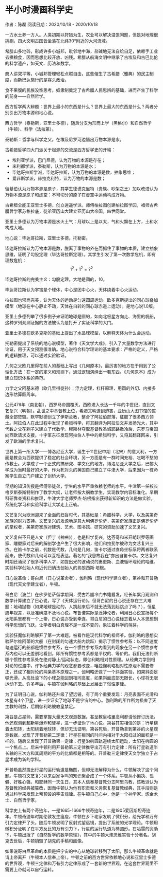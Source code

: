 # 半小时漫画科学史

作者：陈磊
阅读日期：2020/10/18 - 2020/10/18

一方水土养一方人。人类初期以狩猎为生，农业可以解决温饱问题，但是对地理很挑剔，四大文明古国皆坐落在北纬30°附近的大河流域。

希腊山多地碎，形成许多小城邦，毗邻地中海，盐碱地无法自给自足，依赖手工业去换粮食，因而思想比较开放、凶残。希腊从航海文明中继承了古埃及和古巴比伦的科学遗产，如天文、历法和数学。

商人讲究平等，小城邦管理轻松点燃自由，这些催生了古希腊（雅典）的民主制度，而斯巴达施行的是寡头政治。

食不果腹的民族没空思考，奴隶制奠定了古希腊人民思辨的基础，进而产生了科学的前身——自然哲学。

西方哲学两大辩题：世界上最小的东西是什么？世界上最大的东西是什么？两者分别引出万物本源和地心说。

西方哲学（泰勒斯，亚里士多德），随后分支为形而上学（黑格尔）和自然哲学（牛顿）、科学（法拉第）。

泰勒斯：哲学与科学之父，在埃及尼罗河边悟出万物本源是水。

古希腊哲学四大门派关于起源的交流是西方哲学史的开端：

* 埃利亚学派，巴门尼德，认为万物的本源是存在；
* 米利都学派，泰勒斯，认为万物的本源是水；
* 毕达哥拉斯学派，毕达哥拉斯，认为万物的本源是数，抽象思维；
* 爱非斯学派，赫拉克利特，认为万物的本源是数；

留基伯认为万物本源是原子，其学生德谟克里特（贵族、吵架之王）加以改进认为万物本源是原子和虚空：不可切分的原子在虚空中运动构成万物。

古希腊全能王亚里士多德，创立逍遥学派。师傅柏拉图创建柏拉图学园，祖师古希腊哲学家苏格拉底，徒弟亚历山大建立亚历山大帝国。四世同堂。

亚里士多德认为万物本源是水火土气：月球以上是以太，气和火飘在上方，土和水构成大地。

地心说：毕达哥拉斯，亚里士多德，托勒密。

毕达哥拉斯认为万物本源是数，脱离了事物的外在而抓住了事物的本质，建立抽象思维，证明了勾股定理（毕达哥拉斯定理）。其学生引发了第一次数学危机，即有理数危机：$$1^2+1^2=?^2$$

毕达哥拉斯的完美主义：勾股定理，大地是圆的，10。

毕达哥拉斯认为宇宙是个球体，中心是团中心火，天体绕着中心火运动。

柏拉图也崇尚完美，认为天体的运动是匀速圆周运动。欧多克斯提出的同心球叠加模型（地球在中心静止不动，天体在自转的同心球赤道上运动），是地心说1.0版。

亚里士多德列举了很多例子来证明地球是圆的，如向北极星方向走、海里的帆船，这种罗列观测证据的方法被认为是打开了实证科学的大门。

亚里士多德在欧多克斯的基础上提出了水晶球模型，以解释天体为什么会运动。

托勒密提出了系统的地心说模型，著作《天文学大成》，引入了大量数学方法进行论证，用于天文预测很准确。地心说符合科学理论的基本要求：严格的定义，严格的逻辑推理，可以通过实验验证。

几何之父欧几里得在前人的基础上写出《几何原本》，最厉害的地方在于用到了公理化方法：在一定的定义和规则下，通过逻辑演绎出一套东西。《几何原本》成为建立知识体系的典范。

力学之父阿基米德（欧几里得徒孙）：浮力定理，杠杆原理，用圆的外切、内接多边形估算圆周率。

公元476年（南北朝），西罗马帝国覆灭，西欧进入长达一千年的中世纪，直到文艺复兴（明朝）。乱世之中基督教上位，希腊文明遭到迫害，亚历山大图书馆的馆藏全部焚毁。默罕默德创立了伊斯兰教，整合了阿拉伯部落，征服了很多西方领土。阿拉伯人在此过程中发现了希腊科学，将其翻译为阿拉伯文并发扬光大，其中代数之父花剌子米建立了代数学。穆斯林夺取基督教圣城耶路撒冷后，东罗马帝国向西欧请求支援，十字军东征发现阿拉伯人手中的希腊科学，又将其翻译回来，引发了欧洲的学术复兴。

世界上第一所大学——博洛尼亚大学，诞生于11世纪中期（北宋）的意大利，一方面是教会为西欧提供了稳定的社会环境，另一方面是有一群时间充裕、吃喝不愁的传教士。大学成了一个正式的搞研究、学文化的地方。博洛尼亚大学之后，巴黎大学成为当时最好的大学，作为死对头的英国自己建立了牛津大学，后来因为一桩命案学生自立门户建立了剑桥大学。

早期的知识传授是师傅带徒弟，学生的水平严重依赖老师的水平。牛津第一任校长格罗斯泰斯特制作了教学大纲，让老师按大纲教学生，实现教学内容标准化。早期科研靠查资料和推理，牛津大学老师罗杰·培根指出获得新知识的方法是做实验。系统化学习和实验科学让大学走上正轨。

文艺复兴为欧洲迎来了全面的扫盲时代，其基础是：希腊科学，大学，以及美第奇家族的财力支持。文艺复兴的发源地是意大利佛罗伦萨，美第奇家族正是佛罗伦萨的掌权者，美第奇家族对建筑、艺术、图书馆、研究的资助加速了文艺复兴。

文艺复兴不只是人文（但丁《神曲》），也是科学复兴。达芬奇和米开朗琪罗等画家、雕塑家对后来的解剖学也产生了很大影响，他们和拉斐尔被称为文艺复兴三杰。在笛卡尔之前，代数是代数，几何是几何，笛卡尔通过直角坐标系将两者联系起来，使代数和几何可以互相表达。著名的“我思故我在”亦出自笛卡尔。文艺复兴时期还涌现了很多科学人才，如提出光的波动说的惠更斯、血液循环理论的哈维、实验科学创始人和近代归纳法创始人的弗朗西斯·培根。

日心说革命：哥白尼（日心说革命者），伽利略（现代科学建立者），第谷和开普勒（现代天文学建立者），牛顿。

哥白尼（波兰）在佛罗伦萨留学期间，受古希腊冷门书籍启发，经长年累月观测和数学计算建立了日心说，写了《天体运行论》。但哥白尼的日心说还存在三大难题：地动抛物（如果地球是动的，人跳起来后不就无法落到起跳点了吗？），恒星周年视差，以及准确度不及地心说。布鲁诺实际是泛神论者，利用日心说宣扬每个太阳系里都有一个上帝，日心说亦受到牵连。哥白尼的日心说标志着从人本思想到科学思想的飞跃，让学者明白真理不是一成不变的，象征着科学的萌芽。

实验狂魔伽利略解开了第一大难题，被看作是现代科学的祖师爷。伽利略的思想实验萨尔维阿蒂的大船（在封闭的匀速大船内跳跃）揭示了惯性参考系：以不同速度匀速运行的船都是惯性参考系，在一个惯性参考系内看到的现象在另一个惯性参考系内也可以无差别地看到，即所有惯性参考系都是平权的、等价的。我们无法判断哪个惯性参考系处在绝对静止/运动状态，即伽利略相对性原理。从经典力学到相对论的过渡中，许多经典力学的观念都要改变，唯独伽利略相对性原理不需要修正，还成了相对论的两条基本原理之一。伽利略还做了一个斜面实验，如果斜面足够光滑，从高处滚下的小球总能回到相同高度，如果斜面底部无限长，小球将无限运动下去。许多年后，牛顿在伽利略的基础上发展出了惯性定律。

为了证明日心说，伽利略还升级了望远镜，有了两个重要发现：月亮表面不光滑和木星有4个卫星，进一步证实了地球不是宇宙的中心。伽利略的所作所为损害了天主教的利益，后期伽利略被教皇禁足。

第谷是占星师，需要掌握大量天文观测数据，甚至教皇格里高利都请他修订历法。他还观测到超新星爆炸和彗星，进一步证伪了地心说。第谷其实相信的是：行星绕着太阳转，太阳绕着地球转，但却无法证明。第谷死后，开普勒拿到第谷的火星观测数据，发现了开普勒第二定律：行星在相同的时间内相对于太阳扫过的面积是一样的。随后又发现了开普勒第一定律：行星沿椭圆轨道绕太阳运动，太阳在椭圆的一个焦点上。后来牛顿利用开普勒第三定律推导出万有引力定律：所有行星轨道半长轴的三次方和其周期的平方的比值都是相等的。开普勒三定律使天文学独立于占星术成为新的学科。

开普勒虽然提出行星的运行轨道是椭圆，但却无法解释为什么，牛顿解决了这个问题。牛顿将文艺复兴以来百家争鸣的知识聚合成了一个体系。牛顿从小偏执、孤僻、好胜心强，和耶稣同一天生日，其本人信奉基督教分支阿里乌教，该教派认为基督教的经典被篡改，因而牛顿认为他有职责和义务恢复基督教经典，其手段则是通过科学来发现上帝预设的宇宙规律。在牛顿自己心中，他是一个神学家、炼金术士、自然哲学家。

科学史上有两个奇迹年，一是1665-1666牛顿奇迹年，二是1905爱因斯坦奇迹年。牛顿奇迹年时期伦敦发生瘟疫，牛顿在乡下老家发明了微积分，给光学和万有引力定律开了头。随后牛顿发明了反射式望远镜，提出了系统的光学理论。牛顿用微积分证明了在平方反比的万有引力下，行星的运行轨道为椭圆形。在哈雷的资助下，牛顿出版了《自然哲学的数学原理》，其中的牛顿大炮思维实验十分著名。胡克去世后，牛顿销毁了胡克的手稿和画像。

如果说哥白尼革命的本质是把宇宙的中心从地球转移到了太阳，那么牛顿革命就是请上帝离开（牛顿本人信奉上帝）。牛顿之前的西方世界依赖地心说和亚里士多德的世界观，牛顿三定律和万有引力定律形成了一套新的世界观，在这套世界观里不需要上帝就可以自行运转。

